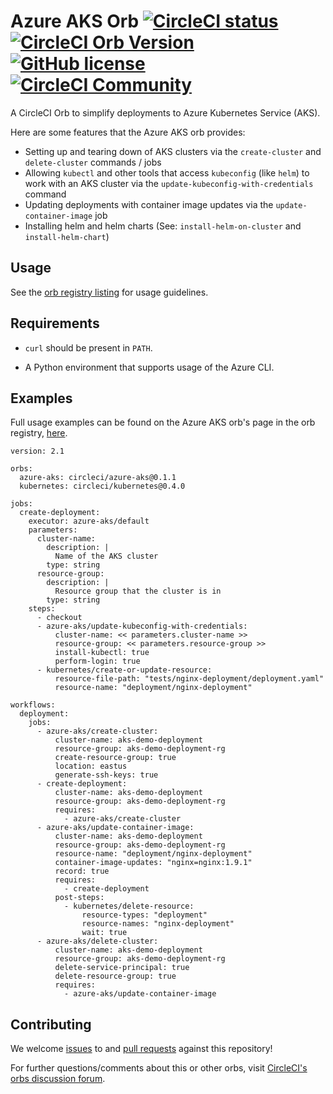 # Azure AKS Orb [![CircleCI status](https://circleci.com/gh/CircleCI-Public/azure-aks-orb.svg "CircleCI status")](https://circleci.com/gh/CircleCI-Public/azure-aks-orb) [![CircleCI Orb Version](https://img.shields.io/badge/endpoint.svg?url=https://badges.circleci.io/orb/circleci/azure-aks)](https://circleci.com/orbs/registry/orb/circleci/azure-aks) [![GitHub license](https://img.shields.io/badge/license-MIT-blue.svg)](https://raw.githubusercontent.com/circleci-public/azure-aks-orb/master/LICENSE) [![CircleCI Community](https://img.shields.io/badge/community-CircleCI%20Discuss-343434.svg)](https://discuss.circleci.com/c/ecosystem/orbs)

A CircleCI Orb to simplify deployments to Azure Kubernetes Service (AKS).

Here are some features that the Azure AKS orb provides:

- Setting up and tearing down of AKS clusters via the `create-cluster` and `delete-cluster` commands / jobs
- Allowing `kubectl` and other tools that access `kubeconfig` (like `helm`) to work with an AKS cluster via the `update-kubeconfig-with-credentials` command
- Updating deployments with container image updates via the `update-container-image` job
- Installing helm and helm charts (See: `install-helm-on-cluster` and `install-helm-chart`)

## Usage

See the [orb registry listing](http://circleci.com/orbs/registry/orb/circleci/azure-aks) for usage guidelines.

## Requirements

- `curl` should be present in `PATH`.

- A Python environment that supports usage of the Azure CLI.

## Examples

Full usage examples can be found on the Azure AKS orb's page in the orb registry, [here](https://circleci.com/orbs/registry/orb/circleci/azure-aks#usage-examples).

```
version: 2.1

orbs:
  azure-aks: circleci/azure-aks@0.1.1
  kubernetes: circleci/kubernetes@0.4.0

jobs:
  create-deployment:
    executor: azure-aks/default
    parameters:
      cluster-name:
        description: |
          Name of the AKS cluster
        type: string
      resource-group:
        description: |
          Resource group that the cluster is in
        type: string
    steps:
      - checkout
      - azure-aks/update-kubeconfig-with-credentials:
          cluster-name: << parameters.cluster-name >>
          resource-group: << parameters.resource-group >>
          install-kubectl: true
          perform-login: true
      - kubernetes/create-or-update-resource:
          resource-file-path: "tests/nginx-deployment/deployment.yaml"
          resource-name: "deployment/nginx-deployment"

workflows:
  deployment:
    jobs:
      - azure-aks/create-cluster:
          cluster-name: aks-demo-deployment
          resource-group: aks-demo-deployment-rg
          create-resource-group: true
          location: eastus
          generate-ssh-keys: true
      - create-deployment:
          cluster-name: aks-demo-deployment
          resource-group: aks-demo-deployment-rg
          requires:
            - azure-aks/create-cluster
      - azure-aks/update-container-image:
          cluster-name: aks-demo-deployment
          resource-group: aks-demo-deployment-rg
          resource-name: "deployment/nginx-deployment"
          container-image-updates: "nginx=nginx:1.9.1"
          record: true
          requires:
            - create-deployment
          post-steps:
            - kubernetes/delete-resource:
                resource-types: "deployment"
                resource-names: "nginx-deployment"
                wait: true
      - azure-aks/delete-cluster:
          cluster-name: aks-demo-deployment
          resource-group: aks-demo-deployment-rg
          delete-service-principal: true
          delete-resource-group: true
          requires:
            - azure-aks/update-container-image
```


## Contributing

We welcome [issues](https://github.com/CircleCI-Public/azure-aks-orb/issues) to and [pull requests](https://github.com/CircleCI-Public/azure-aks-orb/pulls) against this repository!

For further questions/comments about this or other orbs, visit [CircleCI's orbs discussion forum](https://discuss.circleci.com/c/orbs).
